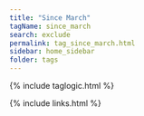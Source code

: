 ```yaml
---
title: "Since March"
tagName: since_march
search: exclude
permalink: tag_since_march.html
sidebar: home_sidebar
folder: tags
---
```

{% include taglogic.html %}

{% include links.html %}
